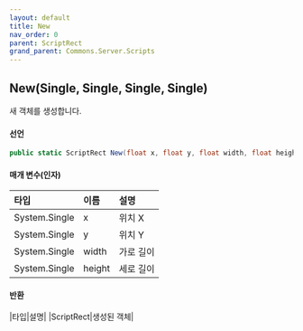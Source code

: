 ```yaml
---
layout: default
title: New
nav_order: 0
parent: ScriptRect
grand_parent: Commons.Server.Scripts
---
```


## New(Single, Single, Single, Single)
새 객체를 생성합니다.

#### 선언
```cs
public static ScriptRect New(float x, float y, float width, float height)
```

#### 매개 변수(인자)
|타입|이름|설명|
|:-|:-|:-|
|System.Single|x|위치 X|
|System.Single|y|위치 Y|
|System.Single|width|가로 길이|
|System.Single|height|세로 길이|

#### 반환
|타입|설명|
|ScriptRect|생성된 객체|